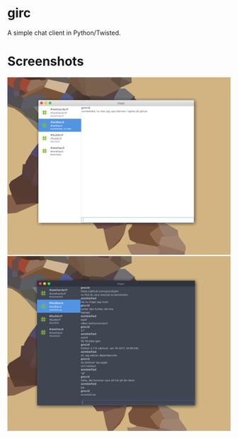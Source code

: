 # girc
A simple chat client in Python/Twisted.

# Screenshots
![girc](screenshot.png)
![girc dark](dark.png)
